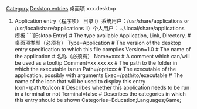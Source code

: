 [Category](https://wiki.archlinux.org/title/Category:Freedesktop.org)
	[Desktop entries](https://wiki.archlinux.org/title/Desktop_entries)
桌面项  xxx.desktop
 1. Application entry（程序项）
	目录
		i）系统用户：/usr/share/applications   or  /usr/local/share/applications
		ii）个人用户： ~/.local/share/applications
	模板
		 ````[Esktop Entry]
		# The type available Application, Link, Directory.
		# 桌面项类型（必须有）
		Type=Application
		# The version of the desktop entry specification to which this file complies
		Version=1.0
		# The name of the application
		# 名称（必须有）
		Name=xxx
		# A comment which can/will be used as a tooltip
		Comment=xx xxx xx
		# The path to the folder in which the executable is run
		Path=/opt/xxx
		# The executable of the application, possibly with arguments
		Exec=/path/to/executable
		# The name of the icon that will be used to display this entry
		Icon=/path/to/icon
		# Describes whether this application needs to be run in a terminal or not
		Terminal=false
		# Describes the categories in which this entry should be shown
		Categories=Education;Languages;Game;
```
